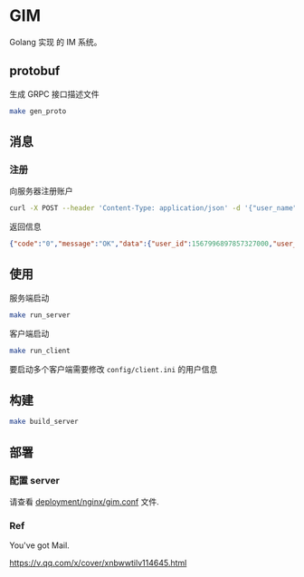 # GIM

Golang 实现 的 IM 系统。

## protobuf

生成 GRPC 接口描述文件

```bash
make gen_proto
```

## 消息

### 注册

向服务器注册账户

```bash
curl -X POST --header 'Content-Type: application/json' -d '{"user_name": "leon"}' http://localhost:8081/registerAccount
```

返回信息

```json
{"code":"0","message":"OK","data":{"user_id":1567996897857327000,"user_name":"leon"}}
```

## 使用

服务端启动

```bash
make run_server
```

客户端启动

```bash 
make run_client
```

要启动多个客户端需要修改 `config/client.ini` 的用户信息

## 构建

```bash
make build_server
```

## 部署

### 配置 server

请查看 [deployment/nginx/gim.conf](deployment/nginx/gim.conf) 文件.

### Ref 

You've got Mail.

<https://v.qq.com/x/cover/xnbwwtilv114645.html>
